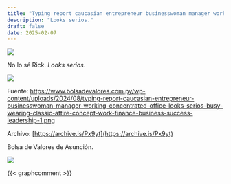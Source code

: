 ```yaml
---
title: "Typing report caucasian entrepreneur businesswoman manager working concentrated office looks serios busy wearing classic attire concept work finance business success leadership 1"
description: "Looks serios."
draft: false
date: 2025-02-07
---
```


![](https://img.shields.io/badge/document_v.-0.5-blue)

No lo sé Rick. _Looks serios_.

![](https://www.bolsadevalores.com.py/wp-content/uploads/2024/08/typing-report-caucasian-entrepreneur-businesswoman-manager-working-concentrated-office-looks-serios-busy-wearing-classic-attire-concept-work-finance-business-success-leadership-1.png)

Fuente: https://www.bolsadevalores.com.py/wp-content/uploads/2024/08/typing-report-caucasian-entrepreneur-businesswoman-manager-working-concentrated-office-looks-serios-busy-wearing-classic-attire-concept-work-finance-business-success-leadership-1.png

Archivo: [https://archive.is/Px9yt](https://archive.is/Px9yt)

Bolsa de Valores de Asunción.

![](https://i.kinja-img.com/gawker-media/image/upload/s--vW-4fA_c--/c_fill,fl_progressive,g_center,h_900,q_80,w_1600/y2uu80y17kfptmvpvywb.jpg)

{{< graphcomment >}}


